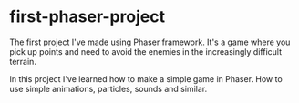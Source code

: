# first-phaser-project

The first project I've made using Phaser framework. It's a game where you pick up points and need to avoid the enemies 
in the increasingly difficult terrain.

In this project I've learned how to make a simple game in Phaser. How to use simple animations, particles, sounds and similar.
